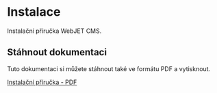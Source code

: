 # Instalace

Instalační příručka WebJET CMS.

## Stáhnout dokumentaci

Tuto dokumentaci si můžete stáhnout také ve formátu PDF a vytisknout.

[Instalační příručka - PDF](../_media/manuals/webjetcms-install.pdf)
